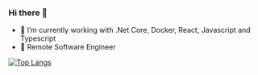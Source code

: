 ### Hi there 👋

- 🔭 I’m currently working with .Net Core, Docker, React, Javascript and Typescript
- 🦄 Remote Software Engineer 

[![Top Langs](https://github-readme-stats.vercel.app/api/top-langs/?username=ByteDecoder&layout=compact)](https://github.com/ByteDecoder/github-readme-stats)



